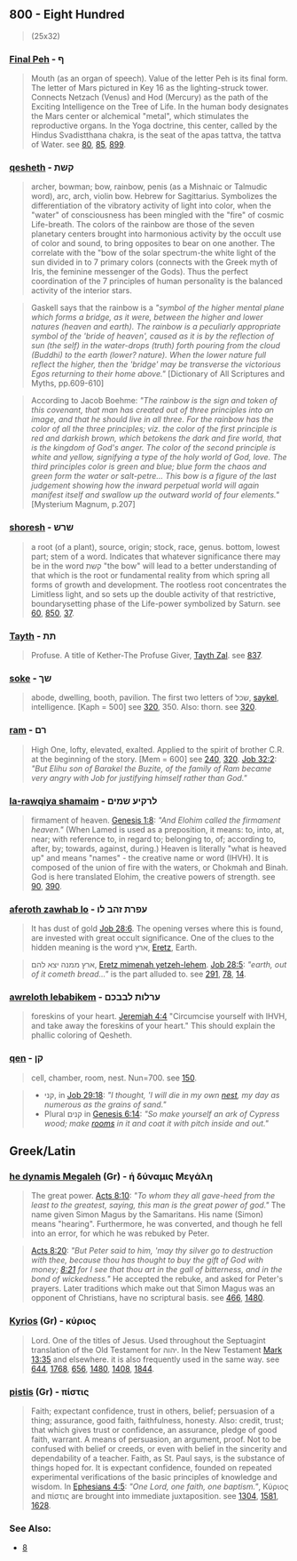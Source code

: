 ## 800 - Eight Hundred
> (25x32)

### [Final Peh](/keys/Pf) - ף
> Mouth (as an organ of speech). Value of the letter Peh is its final form. The letter of Mars pictured in Key 16 as the lighting-struck tower. Connects Netzach (Venus) and Hod (Mercury) as the path of the Exciting Intelligence on the Tree of Life. In the human body designates the Mars center or alchemical "metal", which stimulates the reproductive organs. In the Yoga doctrine, this center, called by the Hindus Svadistthana chakra, is the seat of the apas tattva, the tattva of Water. see [80](80), [85](85), [899](899).

### [qesheth](/keys/QShTh) - קשת
> archer, bowman; bow, rainbow, penis (as a Mishnaic or Talmudic word), arc, arch, violin bow. Hebrew for Sagittarius. Symbolizes the differentiation of the vibratory activity of light into color, when the "water" of consciousness has been mingled with the "fire" of cosmic Life-breath. The colors of the rainbow are those of the seven planetary centers brought into harmonious activity by the occult use of color and sound, to bring opposites to bear on one another. The correlate with the "bow of the solar spectrum-the white light of the sun divided in to 7 primary colors (connects with the Greek myth of Iris, the feminine messenger of the Gods). Thus the perfect coordination of the 7 principles of human personality is the balanced activity of the interior stars.

> Gaskell says that the rainbow is a *"symbol of the higher mental plane which forms a bridge, as it were, between the higher and lower natures (heaven and earth). The rainbow is a peculiarly appropriate symbol of the 'bride of heaven', caused as it is by the reflection of sun (the self) in the water-drops (truth) forth pouring from the cloud (Buddhi) to the earth (lower? nature). When the lower nature full reflect the higher, then the 'bridge' may be transverse the victorious Egos returning to their home above."* [Dictionary of All Scriptures and Myths, pp.609-610]

> According to Jacob Boehme: *"The rainbow is the sign and token of this covenant, that man has created out of three principles into an image, and that he should live in all three. For the rainbow has the color of all the three principles; viz. the color of the first principle is red and darkish brown, which betokens the dark and fire world, that is the kingdom of God's anger. The color of the second principle is white and yellow, signifying a type of the holy world of God, love. The third principles color is green and blue; blue form the chaos and green form the water or salt-petre... This bow is a figure of the last judgement showing how the inward perpetual world will again manifest itself and swallow up the outward world of four elements."* [Mysterium Magnum, p.207]

### [shoresh](/keys/ShRSh) - שרש
> a root (of a plant), source, origin; stock, race, genus. bottom, lowest part; stem of a word. Indicates that whatever significance there may be in the word קשת "the bow" will lead to a better understanding of that which is the root or fundamental reality from which spring all forms of growth and development. The rootless root concentrates the Limitless light, and so sets up the double activity of that restrictive, boundarysetting phase of the Life-power symbolized by Saturn. see [60](60), [850](850), [37](37).

### [Tayth](/keys/ThTh) - תת
> Profuse. A title of Kether-The Profuse Giver, [Tayth Zal](/keys/ThTh.ZL). see [837](837).

### [soke](/keys/ShKf) - שך
> abode, dwelling, booth, pavilion. The first two letters of שכל, [saykel](/keys/ShKL), intelligence. [Kaph = 500] see [320](320), 350. Also: thorn. see [320](320).

### [ram](/keys/RMf) - רם
> High One, lofty, elevated, exalted. Applied to the spirit of brother C.R. at the beginning of the story. [Mem = 600] see [240](240), [320](320). [Job 32:2](http://biblehub.com/job/32-2.htm): *"But Elihu son of Barakel the Buzite, of the family of Ram became very angry with Job for justifying himself rather than God."*

### [la-rawqiya shamaim](/keys/LRQIO.ShMIM) - לרקיע שמים
> firmament of heaven. [Genesis 1:8](http://biblehub.com/genesis/1-8.htm): *"And Elohim called the firmament heaven."* (When Lamed is used as a preposition, it means: to, into, at, near; with reference to, in regard to; belonging to, of; according to, after, by; towards, against, during.) Heaven is literally "what is heaved up" and means "names" - the creative name or word (IHVH). It is composed of the union of fire with the waters, or Chokmah and Binah. God is here translated Elohim, the creative powers of strength. see [90](90), [390](390).

### [aferoth zawhab lo](/keys/OPRTh.ZHB.LV) - עפרת זהב לו
> It has dust of gold [Job 28:6](http://biblehub.com/job/28-6.htm). The opening verses where this is found, are invested with great occult significance. One of the clues to the hidden meaning is the word ארץ, [Eretz](/keys/ARTz), Earth.

> ארץ ממנה יצא להם, [Eretz mimenah yetzeh-lehem](/keys/ARTz.MMNH.ITzA-LHM). [Job 28:5](http://biblehub.com/job/28-5.htm): *"earth, out of it cometh bread..."* is the part alluded to. see [291](291), [78](78), [14](14).

### [awreloth lebabikem](/keys/ORLVTh.LBBKM) - ערלות לבבכם
> foreskins of your heart. [Jeremiah 4:4](http://biblehub.com/jeremiah/4-4.htm) "Circumcise yourself with IHVH, and take away the foreskins of your heart." This should explain the phallic coloring of Qesheth.

### [qen](/keys/QN) - קן
> cell, chamber, room, nest. Nun=700. see [150](150).

> - קני, in [Job 29:18](http://biblehub.com/job/29-18.htm): *"I thought, 'I will die in my own [nest](/keys/QNI), my day as numerous as the grains of sand."*
> - Plural קנים in [Genesis 6:14](http://biblehub.com/genesis/6-14.htm): *"So make yourself an ark of Cypress wood; make [rooms](/keys/QNIM) in it and coat it with pitch inside and out."* 

## Greek/Latin

### [he dynamis Megaleh](/greek?word=h+dunamis+megalh) (Gr) - ἡ δύναμις Μεγάλη
> The great power. [Acts 8:10](http://biblehub.com/acts/8-10.htm): *"To whom they all gave-heed from the least to the greatest, saying, this man is the great power of god."* The name given Simon Magus by the Samaritans. His name (Simon) means "hearing". Furthermore, he was converted, and though he fell into an error, for which he was rebuked by Peter.

> [Acts 8:20](http://biblehub.com/acts/8-20.htm): *"But Peter said to him, 'may thy silver go to destruction with thee, because thou has thought to buy the gift of God with money; [8:21](http://biblehub.com/acts/8-21.htm) for I see that thou art in the gall of bitterness, and in the bond of wickedness."* He accepted the rebuke, and asked for Peter's prayers. Later traditions which make out that Simon Magus was an opponent of Christians, have no scriptural basis. see [466](466), [1480](1480).

### [Kyrios](/greek?word=kurios) (Gr) - κύριος
> Lord. One of the titles of Jesus. Used throughout the Septuagint translation of the Old Testament for יהוה. In the New Testament [Mark 13:35](http://biblehub.com/mark/13-35.htm) and elsewhere. it is also frequently used in the same way. see [644](644), [1768](1768), [656](656), [1480](1480), [1408](1408), [1844](1844).

### [pistis](/greek?word=pistis) (Gr) - πίστις
> Faith; expectant confidence, trust in others, belief; persuasion of a thing; assurance, good faith, faithfulness, honesty. Also: credit, trust; that which gives trust or confidence, an assurance, pledge of good faith, warrant. A means of persuasion, an argument, proof. Not to be confused with belief or creeds, or even with belief in the sincerity and dependability of a teacher. Faith, as St. Paul says, is the substance of things hoped for. It is expectant confidence, founded on repeated experimental verifications of the basic principles of knowledge and wisdom. In [Ephesians 4:5](http://biblehub.com/interlinear/ephesians/4-5.htm): *"One Lord, one faith, one baptism."*, Κύριος and πίστις are brought into immediate juxtaposition. see [1304](1304), [1581](1581), [1628](1628).

### See Also:

- [8](8)
